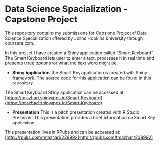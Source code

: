 # Data Science Spacialization - Capstone Project



This repository contains my submissions for Capstone Project of Data Science Specialization offered by Johns Hopkins University through coursera.com.

 In this project I have created a Shiny application called “Smart Keyboard”. The Smart Keyboard lets user to enter a text, processes it in real time and presents three options for what the next word might be.

* **Shiny Application** The Smart Key application is created with Shiny framework. The source code for this application can be found in this repository. 

  

The Smart Keyboard Shiny application can be accessed at:  
[https://tmazhari.shinyapps.io/Smart-Keyboard](https://tmazhari.shinyapps.io/Smart-Keyboard)



* **Presentation** This is a pitch presentation created with R Studio Presenter. This presentation provides a brief information on Smart Key application.

  

This presentation lives in RPubs and can be accessed at:  
[http://rpubs.com/tmazhari/238992](http://rpubs.com/tmazhari/238992)
